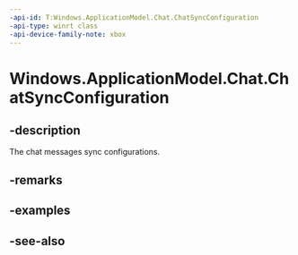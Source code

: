 ```yaml
---
-api-id: T:Windows.ApplicationModel.Chat.ChatSyncConfiguration
-api-type: winrt class
-api-device-family-note: xbox
---
```


<!-- Class syntax.
public class ChatSyncConfiguration : Windows.ApplicationModel.Chat.IChatSyncConfiguration
-->

# Windows.ApplicationModel.Chat.ChatSyncConfiguration

## -description
The chat messages sync configurations.

## -remarks

## -examples

## -see-also
